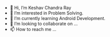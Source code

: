 - 👋 Hi, I’m Keshav Chandra Ray 
- 👀 I’m interested in Problem Solving.
- 🌱 I’m currently learning Android Development. 
- 💞️ I’m looking to collaborate on ...
- 📫 How to reach me ...

<!---
Escanor29/Escanor29 is a ✨ special ✨ repository because its `README.md` (this file) appears on your GitHub profile.
You can click the Preview link to take a look at your changes.
--->
